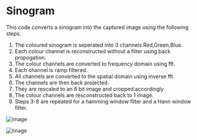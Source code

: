 # Sinogram

This code converts a sinogram into the captured image using the following steps.
 1) The coloured sinogram is seperated into 3 channels Red,Green,Blue.
 2) Each colour channel is reconstructed without a filter using back
propogation. 
 3) The colour channels are converted to frequency domain using fft.
 4) Each channel is ramp filtered.
 5) All channels are converted to the spatial domain using inverse fft.
 6) The channels are then back projected.
 7) They are rescaled to an 8 bit image and cropped accordingly
 8) The colour channels are resconstructed back to 1 image.
 10) Steps 3-8 are repeated for a hamming window filter and a Hann
window filter.

![image](https://user-images.githubusercontent.com/66533812/120348293-f600fa00-c2f4-11eb-969b-72e22f45c277.png)


![image](https://user-images.githubusercontent.com/66533812/120348234-e84b7480-c2f4-11eb-9c92-909e8f21855f.png)
